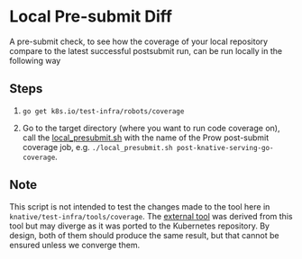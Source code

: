 # Local Pre-submit Diff

A pre-submit check, to see how the coverage of your local repository compare to the latest successful postsubmit run, can be run locally in the following way

## Steps

1. `go get k8s.io/test-infra/robots/coverage`
  
2. Go to the target directory (where you want to run code coverage on), call the [local_presubmit.sh](../local_presubmit.sh) with the name of the Prow post-submit coverage job, e.g. `./local_presubmit.sh post-knative-serving-go-coverage`.

## Note

This script is not intended to test the changes made to the tool here in `knative/test-infra/tools/coverage`. The [external tool](https://github.com/kubernetes/test-infra/tree/master/robots/coverage) was derived from this tool but may diverge as it was ported to the Kubernetes repository. By design, both of them should produce the same result, but that cannot be ensured unless we converge them.
